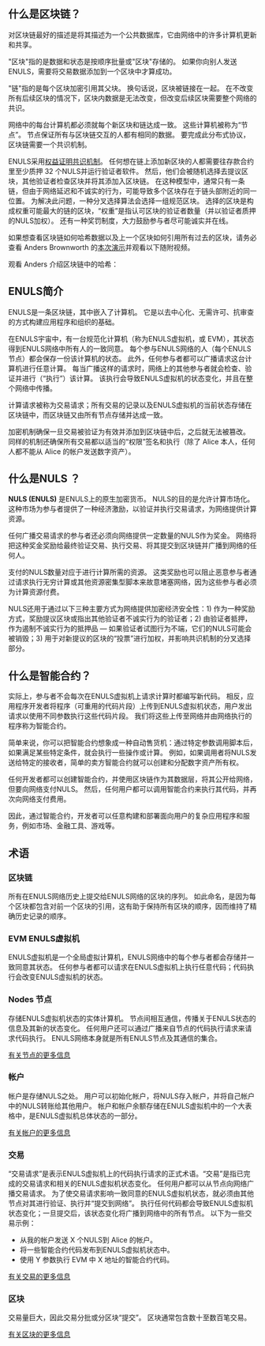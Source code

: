 

## 什么是区块链？ 

对区块链最好的描述是将其描述为一个公共数据库，它由网络中的许多计算机更新和共享。

"区块"指的是数据和状态是按顺序批量或"区块"存储的。 如果你向别人发送 ENULS，需要将交易数据添加到一个区块中才算成功。

"链"指的是每个区块加密引用其父块。 换句话说，区块被链接在一起。 在不改变所有后续区块的情况下，区块内数据是无法改变，但改变后续区块需要整个网络的共识。

网络中的每台计算机都必须就每个新区块和链达成一致。 这些计算机被称为“节点”。 节点保证所有与区块链交互的人都有相同的数据。 要完成此分布式协议，区块链需要一个共识机制。

ENULS采用[权益证明共识机制](/pos/)。 任何想在链上添加新区块的人都需要往存款合约里至少质押 32 个NULS并运行验证者软件。 然后，他们会被随机选择去提议区块，其他验证者检查区块并将其添加入区块链。 在这种模型中，通常只有一条链，但由于网络延迟和不诚实的行为，可能导致多个区块存在于链头部附近的同一位置。 为解决此问题，一种分叉选择算法会选择一组规范区块。 选择的区块是构成权重可能最大的链的区块，“权重”是指认可区块的验证者数量（并以验证者质押的NULS加权）。 还有一种奖罚制度，大力鼓励参与者尽可能诚实并在线。

如果想查看区块链如何哈希数据以及上一个区块如何引用所有过去的区块，请务必查看 Anders Brownworth 的[本次演示](https://andersbrownworth.com/blockchain/blockchain)并观看以下随附视频。

观看 Anders 介绍区块链中的哈希：

<YouTube id="_160oMzblY8" />

## ENULS简介 

ENULS是一条区块链，其中嵌入了计算机。 它是以去中心化、无需许可、抗审查的方式构建应用程序和组织的基础。

在ENULS宇宙中，有一台规范化计算机（称为ENULS虚拟机，或 EVM），其状态得到ENULS网络中所有人的一致同意。 每个参与ENULS网络的人（每个ENULS节点）都会保存一份该计算机的状态。 此外，任何参与者都可以广播请求这台计算机进行任意计算。 每当广播这样的请求时，网络上的其他参与者就会检查、验证并进行（“执行”）该计算。 该执行会导致ENULS虚拟机的状态变化，并且在整个网络中传播。

计算请求被称为交易请求；所有交易的记录以及ENULS虚拟机的当前状态存储在区块链中，而区块链又由所有节点存储并达成一致。

加密机制确保一旦交易被验证为有效并添加到区块链中后，之后就无法被篡改。 同样的机制还确保所有交易都以适当的“权限”签名和执行（除了 Alice 本人，任何人都不能从 Alice 的帐户发送数字资产）。

## 什么是NULS ？ 

**NULS (ENULS)** 是ENULS上的原生加密货币。 NULS的目的是允许计算市场化。 这种市场为参与者提供了一种经济激励，以验证并执行交易请求，为网络提供计算资源。

任何广播交易请求的参与者还必须向网络提供一定数量的NULS作为奖金。 网络将把这种奖金奖励给最终验证交易、执行交易、将其提交到区块链并广播到网络的任何人。

支付的NULS数量对应于进行计算所需的资源。 这类奖励也可以阻止恶意参与者通过请求执行无穷计算或其他资源密集型脚本来故意堵塞网络，因为这些参与者必须为计算资源付费。

NULS还用于通过以下三种主要方式为网络提供加密经济安全性：1) 作为一种奖励方式，奖励提议区块或指出其他验证者不诚实行为的验证者；2) 由验证者抵押，作为遏制不诚实行为的抵押品 — 如果验证者试图行为不端，它们的NULS可能会被销毁；3) 用于对新提议的区块的“投票”进行加权，并影响共识机制的分叉选择部分。

## 什么是智能合约？ 

实际上，参与者不会每次在ENULS虚拟机上请求计算时都编写新代码。 相反，应用程序开发者将程序（可重用的代码片段）上传到ENULS虚拟机状态，用户发出请求以使用不同参数执行这些代码片段。 我们将这些上传至网络并由网络执行的程序称为智能合约。

简单来说，你可以把智能合约想象成一种自动售货机：通过特定参数调用脚本后，如果满足某些特定条件，就会执行一些操作或计算。 例如，如果调用者将NULS发送给特定的接收者，简单的卖方智能合约就可以创建和分配数字资产所有权。

任何开发者都可以创建智能合约，并使用区块链作为其数据层，将其公开给网络，但要向网络支付NULS。 然后，任何用户都可以调用智能合约来执行其代码，并再次向网络支付费用。

因此，通过智能合约，开发者可以任意构建和部署面向用户的复杂应用程序和服务，例如市场、金融工具、游戏等。

## 术语 

### 区块链 

所有在ENULS网络历史上提交给ENULS网络的区块的序列。 如此命名，是因为每个区块都包含对前一个区块的引用，这有助于保持所有区块的顺序，因而维持了精确历史记录的顺序。


### EVM ENULS虚拟机 

ENULS虚拟机是一个全局虚拟计算机，ENULS网络中的每个参与者都会存储并一致同意其状态。 任何参与者都可以请求在ENULS虚拟机上执行任意代码；代码执行会改变ENULS虚拟机的状态。


### Nodes 节点 

存储ENULS虚拟机状态的实体计算机。 节点间相互通信，传播关于ENULS状态的信息及其新的状态变化。 任何用户还可以通过广播来自节点的代码执行请求来请求代码执行。 ENULS网络本身就是所有ENULS节点及其通信的集合。

[有关节点的更多信息](/nodes-and-clients/)

### 帐户 

帐户是存储NULS之处。 用户可以初始化帐户，将NULS存入帐户，并将自己帐户中的NULS转账给其他用户。 帐户和帐户余额存储在ENULS虚拟机中的一个大表格中，是ENULS虚拟机总体状态的一部分。

[有关帐户的更多信息](/accounts/)

### 交易 

“交易请求”是表示ENULS虚拟机上的代码执行请求的正式术语。“交易”是指已完成的交易请求和相关的ENULS虚拟机状态变化。 任何用户都可以从节点向网络广播交易请求。 为了使交易请求影响一致同意的ENULS虚拟机状态，就必须由其他节点对其进行验证、执行并“提交到网络”。 执行任何代码都会导致ENULS虚拟机状态变化；一旦提交后，该状态变化将广播到网络中的所有节点。 以下为一些交易示例：

- 从我的帐户发送 X 个NULS到 Alice 的帐户。
- 将一些智能合约代码发布到ENULS虚拟机状态中。
- 使用 Y 参数执行 EVM 中 X 地址的智能合约代码。

[有关交易的更多信息](/transactions/)

### 区块 

交易量巨大，因此交易分批或分区块“提交”。 区块通常包含数十至数百笔交易。

[有关区块的更多信息](/blocks/)


